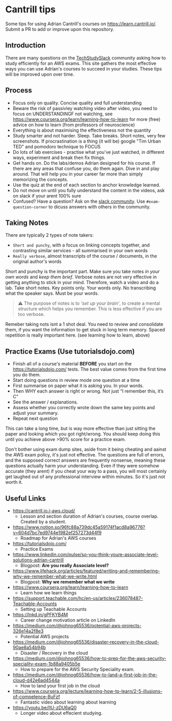 # Cantrill tips
Some tips for using Adrian Cantrill's courses on https://learn.cantrill.io/. Submit a PR to add or improve upon this repository.

## Introduction
There are many questions on the [TechStudySlack](https://techstudyslack.com/) community asking how to study efficiently for an AWS exams. This site gathers the
most effective ways you can use Adrian's courses to succeed in your studies. These tips will be improved upon over time. 

## Process
* Focus only on quality. Concise quality and full understanding
* Beware the risk of passivley watching video after video, you need to focus on UNDERSTANDINGF not watching, see https://www.coursera.org/learn/learning-how-to-learn for more (free) advice on how to learn (from professors of neuroscience) 
* Everything is about maximising the effectiveness not the quantity
* Study smarter and not harder. Sleep. Take breaks. Short notes, very few screenshots. If procrastination is a thing (it will be) google "Tim Urban TED" and pomodoro technique to FOCUS
* Do lots of lab exercises - practise what you’ve just watched, in different ways, experiment and break then fix things.
* Get hands on. Do the labs/demos Adrian designed for his course. If there are any areas that confuse you, do them again. Dive in and play around. That will help you in your career far more than simply memorizing the concepts.
* Use the quiz at the end of each section to anchor knowledge learned.
* Do not move on until you fully understand the content in the videos, ask on slack if your arent 100% sure
* Confused? Have a question? Ask on the [slack community](https://techstudyslack.com/). Use `#exam-question-corner` to dicuss answers with others in the community. 

## Taking Notes
There are typically 2 types of note takers:
* `Short and punchy`, with a focus on linking concepts together, and contrasting similar services - all summarised in your own words
* `Really verbose`, almost transcripts of the course / documents, in the original author's words

Short and punchy is the important part. Make sure you take notes *in your own words* and *keep them brief*. Verbose notes are not very effective in getting anything to stick in your mind. Therefore, watch a video and do a lab. Take short notes. Key points only. Your words only. No transcribing what the speaker says.
Must be your words.

> ⚠️ The purpose of notes is to *'set up your brain'*, to create a mental structure which helps you remember. This is less effective if you are too verbose.

Remeber taking nots isnt a 1 shot deal. You need to review and consolidate them, if you want the information to get stuck in long term memory. Spaced repetition is really important here. (see learning how to learn, above)

## Practice Exams (Use tutorialsdojo.com)
* Finish all of a course's material **BEFORE** you start on the https://tutorialsdojo.com/ tests. The best value comes from the first time you do them.
* Start doing questions in review mode one question at a time
* First summarise on paper what it is asking you. In your words. 
* Then WHY each answer is right or wrong. Not just “I remember this, it’s C”
* See the answer / explanations. 
* Assess whether you correctly wrote down the same key points and adjust your summary.
* Repeat next question

This can take a long time, but is way more effective than just sitting the paper and looking which you got right/wrong. You should keep doing this until you achieve above >90% score for a practice exam.

Don't bother using exam dump sites, aside from it being cheating and aainst the AWS exam policy, it's just not effective. The questions are full of errors, and the supposed correct answers are frequently nonsense, meaning these questions actually harm your understanding. Even if they were somehow accurate (they arent) if you cheat your way to a pass, you will most certainly get laughed out of any professional interview within minutes. So it's just not worth it.

## Useful Links
* https://cantrill.io.i-aws.cloud/
  * Lesson and section duration of Adrian's courses, course overlap. Created by a student.
* https://www.notion.so/96fc88a739dc45a59174f1acd8a96776?v=604d7bc7ed9744e1982ef257273d44f9 
  * Roadmap for Adrian's AWS courses
* https://tutorialsdojo.com/
  * Practice Exams
* https://www.linkedin.com/pulse/so-you-think-youre-associate-level-solutions-adrian-cantrill
  * Blogpost: **Are you really Associate level?**
* https://www.lifehack.org/articles/featured/writing-and-remembering-why-we-remember-what-we-write.html
  * Blogpost: **Why we remember what we write**
* https://www.coursera.org/learn/learning-how-to-learn
  * Learn how we learn things  
* https://support.teachable.com/hc/en-us/articles/236078487-Teachable-Accounts
  * Setting up Teachable Accounts
* https://lnkd.in/gPFKYB4M
  * Career change motivation article on LinkedIn
* https://medium.com/@johnog65536/potential-aws-projects-326e14a2f8e3
  * Potential AWS projects 
* https://medium.com/@johnog65536/disaster-recovery-in-the-cloud-90ae8a54b94b
  * Disaster / Recovery in the cloud
* https://medium.com/@johnog65536/how-to-prep-for-the-aws-security-speciality-exam-1b88a9405b5e
  * How to prepare for the AWS Security Speciality exam.
* https://medium.com/@johnog65536/how-to-land-a-first-job-in-the-cloud-d42e6ad4544a
  * How to land your first job in the cloud 
* https://www.coursera.org/lecture/learning-how-to-learn/2-5-illusions-of-competence-BuFzf
  * Fantastic video about learning about learning
* https://youtu.be/IlU-zDU6aQ0
  * Longer video about effecient studying. 
